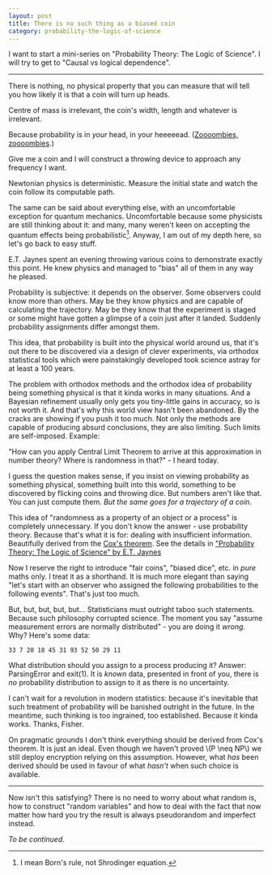 ```yaml
---
layout: post
title: There is no such thing as a biased coin
category: probability-the-logic-of-science
---
```


I want to start a mini-series on "Probability Theory: The Logic of Science".
I will try to get to "Causal vs logical dependence".

------

There is nothing, no physical property that you can measure that will tell you
how likely it is that a coin will turn up heads.

Centre of mass is irrelevant, the coin's width, length and whatever is
irrelevant.

Because probability is in *your* head, in your heeeeead. ([Zoooombies,
zoooombies][cranberries].)

Give me a coin and I will construct a throwing device to approach any frequency
I want.

Newtonian physics is deterministic. Measure the initial state and watch the
coin follow its computable path.

The same can be said about everything else, with an uncomfortable exception for
quantum mechanics. Uncomfortable because some physicists are still thinking
about it: and many, many weren't keen on accepting the quantum effects being
probabilistic[^1].  Anyway, I am out of my depth here, so let's go back to
easy stuff.

E.T. Jaynes spent an evening throwing various coins to demonstrate exactly this
point. He knew physics and managed to "bias" all of them in any way he pleased.

Probability is subjective: it depends on the observer. Some observers could
know more than others. May be they know physics and are capable of calculating
the trajectory. May be they know that the experiment is staged or some might
have gotten a glimpse of a coin just after it landed. Suddenly probability
assignments differ amongst them.

This idea, that probability is built into the physical world around us, that
it's out there to be discovered via a design of clever experiments, via
orthodox statistical tools which were painstakingly developed took science
astray for at least a 100 years.

The problem with orthodox methods and the orthodox idea of probability
being something physical is that it kinda works in many situations. And a
Bayesian refinement usually only gets you tiny-little gains in accuracy, so is
not worth it. And that's why this world view hasn't been abandoned. By the
cracks are showing if you push it too much. Not only the methods are capable of
producing absurd conclusions, they are also limiting. Such limits are
self-imposed. Example:

"How can you apply Central Limit Theorem to arrive at this approximation in
number theory? Where is randomness in that?" - I heard today.

I guess the question makes sense, if you insist on viewing probability as
something physical, something built into this world, something to be discovered
by flicking coins and throwing dice. But numbers aren't like that. You can
just compute them. *But the same goes for a trajectory of a coin*.

This idea of "randomness as a property of an object or a process" is completely
unnecessary. If you don't know the answer - use probability theory. Because
that's what it is for: dealing with insufficient information. Beautifully
derived from the [Cox's theorem][cox]. See the details in ["Probability Theory:
The Logic of Science" by E.T. Jaynes][reviews]

Now I reserve the right to introduce "fair coins", "biased dice", etc. in
*pure* maths only. I treat it as a shorthand. It is much more elegant than
saying "let's start with an observer who assigned the following probabilities
to the following events". That's just too much.

But, but, but, but, but... Statisticians must outright taboo such statements.
Because such philosophy corrupted science. The moment you say "assume
measurement errors are normally distributed" - you are doing it *wrong*. Why?
Here's some data:

~~~~~~~~~~
33 7 20 18 45 31 93 52 50 29 11
~~~~~~~~~~

What distribution should you assign to a process producing it? Answer:
ParsingError and exit(1). It is *known* data, presented in front of you, there
is *no* probability distribution to assign to it as there is no uncertainty.

I can't wait for a revolution in modern statistics: because it's inevitable
that such treatment of probability will be banished outright in the future.
In the meantime, such thinking is too ingrained, too established. Because it
kinda works. Thanks, Fisher.

On pragmatic grounds I don't think everything should be derived from Cox's
theorem. It is just an ideal. Even though we haven't proved \\(P \neq NP\\) we
still deploy encryption relying on this assumption. However, what *has* been
derived should be used in favour of what *hasn't* when such choice is
available.

-------

Now isn't this satisfying? There is no need to worry about what random is,
how to construct "random variables" and how to deal with the fact that
now matter how hard you try the result is always pseudorandom and imperfect
instead.

*To be continued*.

[^1]: I mean Born's rule, not Shrodinger equation.

[cox]: https://en.wikipedia.org/wiki/Cox%27s_theorem
[reviews]: http://www.amazon.com/Probability-Theory-E-T-Jaynes/dp/0521592712/
[cranberries]: https://www.youtube.com/watch?v=6Ejga4kJUts
